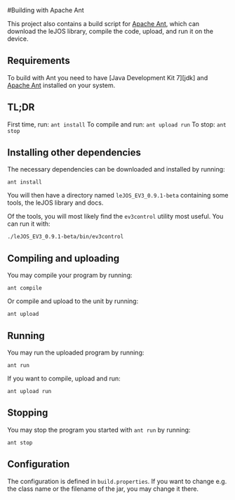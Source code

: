 #Building with Apache Ant

This project also contains a build script for [Apache Ant][ant], which can
download the leJOS library, compile the code, upload, and run it on the device.

## Requirements

To build with Ant you need to have [Java Development Kit 7][jdk] and
[Apache Ant][ant-download] installed on your system.

[ant]: http://ant.apache.org/
[jdk7]: http://www.oracle.com/technetwork/java/javase/downloads/jdk8-downloads-2133151.html
[ant-download]: http://ant.apache.org/bindownload.cgi

## TL;DR

First time, run: `ant install`
To compile and run: `ant upload run`
To stop: `ant stop`

## Installing other dependencies

The necessary dependencies can be downloaded and installed by running:

    ant install

You will then have a directory named `leJOS_EV3_0.9.1-beta` containing some
tools, the leJOS library and docs.

Of the tools, you will most likely find the `ev3control` utility most
useful. You can run it with:

    ./leJOS_EV3_0.9.1-beta/bin/ev3control

## Compiling and uploading

You may compile your program by running:

    ant compile

Or compile and upload to the unit by running:

    ant upload

## Running

You may run the uploaded program by running:

    ant run

If you want to compile, upload and run:

    ant upload run

## Stopping

You may stop the program you started with `ant run` by running:

    ant stop

## Configuration

The configuration is defined in `build.properties`. If you want to change e.g.
the class name or the filename of the jar, you may change it there.
